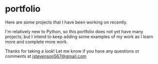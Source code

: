 # portfolio

Here are some projects that I have been working on recently. 

I'm relatively new to Python, so this portfolio does not yet have many projects, but I intend to keep adding some examples of my work as I learn more and complete more work.

Thanks for taking a look! Let me know if you have any questions or comments at jstevenson567@gmail.com
